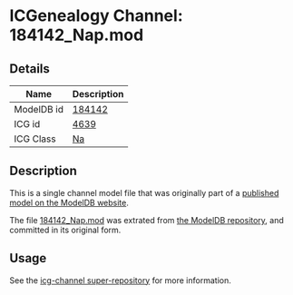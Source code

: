 # ICGenealogy Channel: 184142\_Nap.mod

## Details

Name | Description
---- | -----------
ModelDB id | [184142](http://senselab.med.yale.edu/ModelDB/ShowModel.cshtml?model=184142)
ICG id | [4639](http://icg.neurotheory.ox.ac.uk/channels/2/4639)
ICG Class | [Na](http://icg.neurotheory.ox.ac.uk/channels/2)

## Description

This is a single channel model file that was originally part of a [published model on the ModelDB website](http://senselab.med.yale.edu/mModelDB/ShowModel.cshtml?model=184142).

The file [184142\_Nap.mod](184142_Nap.mod) was extrated from [the ModelDB repository](http://senselab.med.yale.edu/ModelDB/ShowModel.cshtml?model=184142), and committed in its original form.

## Usage

See the [icg-channel super-repository](https://github.com/icgenealogy/icg-channels) for more information.